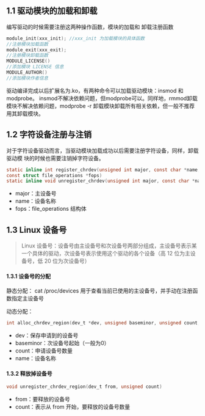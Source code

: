 

## 1.1 驱动模块的加载和卸载

编写驱动的时候需要注册这两种操作函数，模块的加载和
卸载注册函数
```C
module_init(xxx_init); //xxx_init 为加载模块的具体函数
//注册模块加载函数
module_exit(xxx_exit);
//注册模块卸载函数 
MODULE_LICENSE()
//添加模块 LICENSE 信息
MODULE_AUTHOR()
//添加模块作者信息
```

驱动编译完成以后扩展名为.ko，有两种命令可以加载驱动模块：insmod 和 modprobe。
insmod不解决依赖问题，但modprobe可以。同样地，rmmod卸载模块不解决依赖问题，modprobe -r 卸载模块卸载所有相关依赖，但一般不推荐用其卸载模块。

## 1.2 字符设备注册与注销

对于字符设备驱动而言，当驱动模块加载成功以后需要注册字符设备，同样，卸载驱动模
块的时候也需要注销掉字符设备。

```C 
static inline int register_chrdev(unsigned int major, const char *name,
const struct file_operations *fops)
static inline void unregister_chrdev(unsigned int major, const char *name) 
```
* major：主设备号
* name：设备名称
* fops：file_operations 结构体

## 1.3 Linux 设备号

>Linux 设备号：设备号由主设备号和次设备号两部分组成，主设备号表示某一个具体的驱动，次设备号表示使用这个驱动的各个设备（高 12 位为主设备号，低 20 位为次设备号）

#### 1.3.1 设备号的分配

静态分配：
cat /proc/devices 用于查看当前已使用的主设备号，并手动在注册函数指定主设备号

动态分配：
```C
int alloc_chrdev_region(dev_t *dev, unsigned baseminor, unsigned count, const char *name)
```
* dev：保存申请到的设备号
* baseminor：次设备号起始（一般为0）
* count：申请设备号数量
* name：设备名称

#### 1.3.2 释放掉设备号

```C
void unregister_chrdev_region(dev_t from, unsigned count)
```
* from：要释放的设备号
* count：表示从 from 开始，要释放的设备号数量